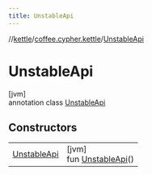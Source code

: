 ```yaml
---
title: UnstableApi
---
```

//[kettle](../../../index.html)/[coffee.cypher.kettle](../index.html)/[UnstableApi](index.html)



# UnstableApi



[jvm]\
annotation class [UnstableApi](index.html)



## Constructors


| | |
|---|---|
| [UnstableApi](-unstable-api.html) | [jvm]<br>fun [UnstableApi](-unstable-api.html)() |


